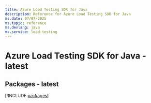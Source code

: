 ```yaml
---
title: Azure Load Testing SDK for Java
description: Reference for Azure Load Testing SDK for Java
ms.date: 07/07/2025
ms.topic: reference
ms.devlang: java
ms.service: load-testing
---
```

# Azure Load Testing SDK for Java - latest
## Packages - latest
[!INCLUDE [packages](load-testing-index.md)]